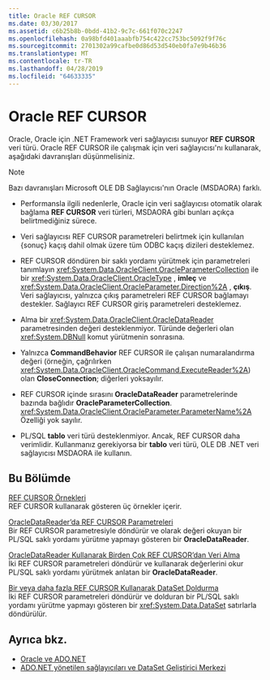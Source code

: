 ```yaml
---
title: Oracle REF CURSOR
ms.date: 03/30/2017
ms.assetid: c6b25b8b-0bdd-41b2-9c7c-661f070c2247
ms.openlocfilehash: 0a98bfd401aaabfb754c422cc753bc5092f9f76c
ms.sourcegitcommit: 2701302a99cafbe0d86d53d540eb0fa7e9b46b36
ms.translationtype: MT
ms.contentlocale: tr-TR
ms.lasthandoff: 04/28/2019
ms.locfileid: "64633335"
---
```

# <a name="oracle-ref-cursors"></a>Oracle REF CURSOR
Oracle, Oracle için .NET Framework veri sağlayıcısı sunuyor **REF CURSOR** veri türü. Oracle REF CURSOR ile çalışmak için veri sağlayıcısı'nı kullanarak, aşağıdaki davranışları düşünmelisiniz.  
  
> [!NOTE]
>  Bazı davranışları Microsoft OLE DB Sağlayıcısı'nın Oracle (MSDAORA) farklı.  
  
- Performansla ilgili nedenlerle, Oracle için veri sağlayıcısı otomatik olarak bağlama **REF CURSOR** veri türleri, MSDAORA gibi bunları açıkça belirtmediğiniz sürece.  
  
- Veri sağlayıcısı REF CURSOR parametreleri belirtmek için kullanılan {sonuç} kaçış dahil olmak üzere tüm ODBC kaçış dizileri desteklemez.  
  
- REF CURSOR döndüren bir saklı yordamı yürütmek için parametreleri tanımlayın <xref:System.Data.OracleClient.OracleParameterCollection> ile bir <xref:System.Data.OracleClient.OracleType> , **imleç** ve <xref:System.Data.OracleClient.OracleParameter.Direction%2A> , **çıkış**. Veri sağlayıcısı, yalnızca çıkış parametreleri REF CURSOR bağlamayı destekler. Sağlayıcı REF CURSOR giriş parametreleri desteklemez.  
  
- Alma bir <xref:System.Data.OracleClient.OracleDataReader> parametresinden değeri desteklenmiyor. Türünde değerleri olan <xref:System.DBNull> komut yürütmenin sonrasına.  
  
- Yalnızca **CommandBehavior** REF CURSOR ile çalışan numaralandırma değeri (örneğin, çağrılırken <xref:System.Data.OracleClient.OracleCommand.ExecuteReader%2A>) olan **CloseConnection**; diğerleri yoksayılır.  
  
- REF CURSOR içinde sırasını **OracleDataReader** parametrelerinde bazında bağlıdır **OracleParameterCollection**. <xref:System.Data.OracleClient.OracleParameter.ParameterName%2A> Özelliği yok sayılır.  
  
- PL/SQL **tablo** veri türü desteklenmiyor. Ancak, REF CURSOR daha verimlidir. Kullanmanız gerekiyorsa bir **tablo** veri türü, OLE DB .NET veri sağlayıcısı MSDAORA ile kullanın.  
  
## <a name="in-this-section"></a>Bu Bölümde  
 [REF CURSOR Örnekleri](../../../../docs/framework/data/adonet/ref-cursor-examples.md)  
 REF CURSOR kullanarak gösteren üç örnekler içerir.  
  
 [OracleDataReader’da REF CURSOR Parametreleri](../../../../docs/framework/data/adonet/ref-cursor-parameters-in-an-oracledatareader.md)  
 Bir REF CURSOR parametresiyle döndürür ve olarak değeri okuyan bir PL/SQL saklı yordamı yürütme yapmayı gösteren bir **OracleDataReader**.  
  
 [OracleDataReader Kullanarak Birden Çok REF CURSOR’dan Veri Alma](../../../../docs/framework/data/adonet/retrieving-data-from-multiple-ref-cursors.md)  
 İki REF CURSOR parametreleri döndürür ve kullanarak değerlerini okur PL/SQL saklı yordamı yürütmek anlatan bir **OracleDataReader**.  
  
 [Bir veya daha fazla REF CURSOR Kullanarak DataSet Doldurma](../../../../docs/framework/data/adonet/filling-a-dataset-using-one-or-more-ref-cursors.md)  
 İki REF CURSOR parametreleri döndürür ve dolduran bir PL/SQL saklı yordamı yürütme yapmayı gösteren bir <xref:System.Data.DataSet> satırlarla döndürülür.  
  
## <a name="see-also"></a>Ayrıca bkz.

- [Oracle ve ADO.NET](../../../../docs/framework/data/adonet/oracle-and-adonet.md)
- [ADO.NET yönetilen sağlayıcıları ve DataSet Geliştirici Merkezi](https://go.microsoft.com/fwlink/?LinkId=217917)

